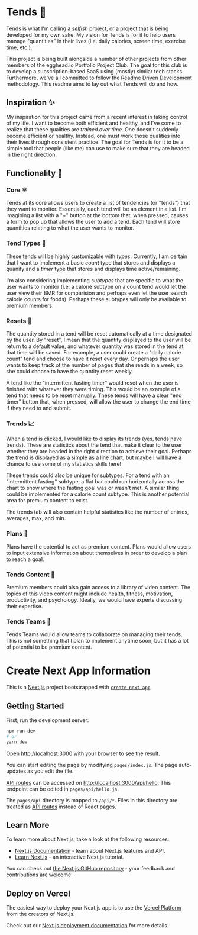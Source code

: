 # Tends 🍕

Tends is what I'm calling a *selfish* project, or a project that is being developed for my own sake. My vision for Tends is for it to help users manage "quantities" in their lives (i.e. daily calories, screen time, exercise time, etc.). 

This project is being built alongside a number of other projects from other members of the egghead.io Portfolio Project Club. The goal for this club is to develop a subscription-based SaaS using (mostly) similar tech stacks. Furthermore, we've all committed to follow the [Readme Driven Development](https://tom.preston-werner.com/2010/08/23/readme-driven-development.html) methodology. This readme aims to lay out what Tends will do and how.

## Inspiration ✨

My inspiration for this project came from a recent interest in taking control of my life. I want to become both efficient and healthy, and I've come to realize that these qualities are *trained over time*. One doesn't suddenly become efficient or healthy. Instead, one must work those qualities into their lives through consistent practice. The goal for Tends is for it to be a simple tool that people (like me) can use to make sure that they are headed in the right direction. 

## Functionality 🎰

### Core ⚛️

Tends at its core allows users to create a list of tendencies (or "tends") that they want to monitor. Essentially, each tend will be an element in a list. I'm imagining a list with a "+" button at the bottom that, when pressed, causes a form to pop up that allows the user to add a tend. Each tend will store quantities relating to what the user wants to monitor.

### Tend Types 👑
These tends will be highly customizable with *types*. Currently, I am certain that I want to implement a basic *count* type that stores and displays a quanity and a *timer* type that stores and displays time active/remaining. 

I'm also considering implementing *subtypes* that are specific to what the user wants to monitor (i.e. a calorie subtype on a count tend would let the user view their BMR for comparision and perhaps even let the user search calorie counts for foods). Perhaps these subtypes will only be available to premium members.

### Resets 🔁
The quantity stored in a tend will be reset automatically at a time designated by the user. By "reset", I mean that the quantity displayed to the user will be return to a default value, and whatever quantity was stored in the tend at that time will be saved. For example, a user could create a "daily calorie count" tend and choose to have it reset every day. Or perhaps the user wants to keep track of the number of pages that she reads in a week, so she could choose to have the quantity reset weekly. 

A tend like the "intermittent fasting timer" would reset when the user is finished with whatever they were timing. This would be an example of a tend that needs to be reset manually. These tends will have a clear "end timer" button that, when pressed, will allow the user to change the end time if they need to and submit.

### Trends 📈

When a tend is clicked, I would like to display its trends (yes, tends have trends). These are statistics about the tend that make it clear to the user whether they are headed in the right direction to achieve their goal. Perhaps the trend is displayed as a simple as a line chart, but maybe I will have a chance to use some of my statistics skills here!

These trends could also be unique for subtypes. For a tend with an "intermittent fasting" subtype, a flat bar could run horizontally across the chart to show where the fasting goal was or wasn't met. A similar thing could be implemented for a calorie count subtype. This is another potential area for premium content to exist.

The trends tab will also contain helpful statistics like the number of entries, averages, max, and min.

### Plans 📝

Plans have the potential to act as premium content. Plans would allow users to input extensive information about themselves in order to develop a plan to reach a goal. 

### Tends Content 🌃

Premium members could also gain access to a library of video content. The topics of this video content might include health, fitness, motivation, productivity, and psychology. Ideally, we would have experts discussing their expertise.

### Tends Teams 👥

Tends Teams would allow teams to collaborate on managing their tends. This is not something that I plan to implement anytime soon, but it has a lot of potential to be premium content.

# Create Next App Information

This is a [Next.js](https://nextjs.org/) project bootstrapped with [`create-next-app`](https://github.com/vercel/next.js/tree/canary/packages/create-next-app).

## Getting Started

First, run the development server:

```bash
npm run dev
# or
yarn dev
```

Open [http://localhost:3000](http://localhost:3000) with your browser to see the result.

You can start editing the page by modifying `pages/index.js`. The page auto-updates as you edit the file.

[API routes](https://nextjs.org/docs/api-routes/introduction) can be accessed on [http://localhost:3000/api/hello](http://localhost:3000/api/hello). This endpoint can be edited in `pages/api/hello.js`.

The `pages/api` directory is mapped to `/api/*`. Files in this directory are treated as [API routes](https://nextjs.org/docs/api-routes/introduction) instead of React pages.

## Learn More

To learn more about Next.js, take a look at the following resources:

- [Next.js Documentation](https://nextjs.org/docs) - learn about Next.js features and API.
- [Learn Next.js](https://nextjs.org/learn) - an interactive Next.js tutorial.

You can check out [the Next.js GitHub repository](https://github.com/vercel/next.js/) - your feedback and contributions are welcome!

## Deploy on Vercel

The easiest way to deploy your Next.js app is to use the [Vercel Platform](https://vercel.com/new?utm_medium=default-template&filter=next.js&utm_source=create-next-app&utm_campaign=create-next-app-readme) from the creators of Next.js.

Check out our [Next.js deployment documentation](https://nextjs.org/docs/deployment) for more details.
